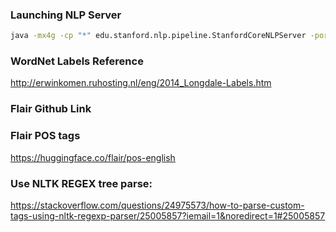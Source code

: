 ### Launching NLP Server

```bash
java -mx4g -cp "*" edu.stanford.nlp.pipeline.StanfordCoreNLPServer -port 9000 -timeout 15000
```

### WordNet Labels Reference
http://erwinkomen.ruhosting.nl/eng/2014_Longdale-Labels.htm

### Flair Github Link

### Flair POS tags
https://huggingface.co/flair/pos-english

### Use NLTK REGEX tree parse:
https://stackoverflow.com/questions/24975573/how-to-parse-custom-tags-using-nltk-regexp-parser/25005857?iemail=1&noredirect=1#25005857
